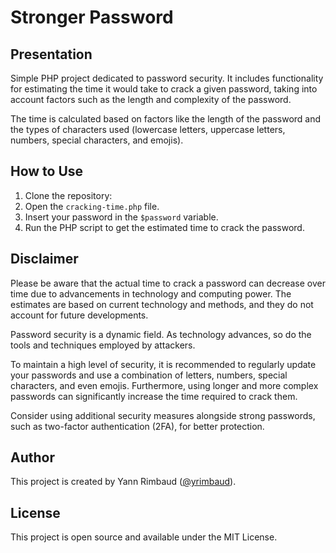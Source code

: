# Stronger Password

## Presentation

Simple PHP project dedicated to password security. It includes functionality for estimating the time it would take to crack a given password, taking into account factors such as the length and complexity of the password.

The time is calculated based on factors like the length of the password and the types of characters used (lowercase letters, uppercase letters, numbers, special characters, and emojis).

## How to Use

1. Clone the repository: 
2. Open the `cracking-time.php` file.
3. Insert your password in the `$password` variable.
4. Run the PHP script to get the estimated time to crack the password.

## Disclaimer

Please be aware that the actual time to crack a password can decrease over time due to advancements in technology and computing power. The estimates are based on current technology and methods, and they do not account for future developments.

Password security is a dynamic field. As technology advances, so do the tools and techniques employed by attackers.

To maintain a high level of security, it is recommended to regularly update your passwords and use a combination of letters, numbers, special characters, and even emojis. Furthermore, using longer and more complex passwords can significantly increase the time required to crack them.

Consider using additional security measures alongside strong passwords, such as two-factor authentication (2FA), for better protection.


## Author

This project is created by Yann Rimbaud ([@yrimbaud](https://github.com/yrimbaud)).

## License

This project is open source and available under the MIT License.
